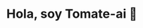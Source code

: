 <div align="center">
<h1 align="center">Hola, soy <https://www.linkedin.com/in/n%C3%A9stor-mart%C3%ADnez-221b5327b/>Tomate-ai</a> 👋</h1>  

<!--
**Tomate-ai/Tomate-ai** is a ✨ _special_ ✨ repository because its `README.md` (this file) appears on your GitHub profile.

Here are some ideas to get you started:

- 🔭 I’m currently working on ...
- 🌱 I’m currently learning ...
- 👯 I’m looking to collaborate on ...
- 🤔 I’m looking for help with ...
- 💬 Ask me about ...
- 📫 How to reach me: ...
- 😄 Pronouns: ...
- ⚡ Fun fact: ...
-->
